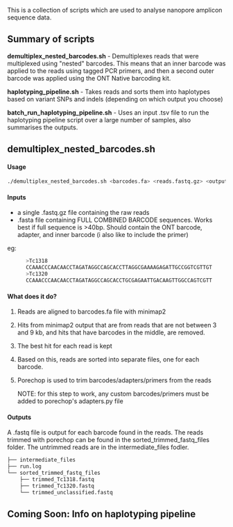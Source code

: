 This is a collection of scripts which are used to analyse nanopore amplicon sequence data. 



## Summary of scripts

**demultiplex_nested_barcodes.sh** - Demultiplexes reads that were multiplexed using "nested" barcodes. This means that an inner barcode was applied to the reads using tagged PCR primers, and then a second outer barcode was applied using the ONT Native barcoding kit.

**haplotyping_pipeline.sh** - Takes reads and sorts them into haplotypes based on variant SNPs and indels (depending on which output you choose)

**batch_run_haplotyping_pipeline.sh** - Uses an input .tsv file to run the haplotyping pipeline script over a large number of samples, also summarises the outputs.


## demultiplex_nested_barcodes.sh

#### Usage
```bash
./demultiplex_nested_barcodes.sh <barcodes.fa> <reads.fastq.gz> <output_directory>
```

#### Inputs
- a single .fastq.gz file containing the raw reads
- .fasta file containing FULL COMBINED BARCODE sequences. Works best if full sequence is >40bp. Should contain the ONT barcode, adapter, and inner barcode (i also like to include the primer)

eg:
```bash
      >Tc1318
      CCAAACCCAACAACCTAGATAGGCCAGCACCTTAGGCGAAAAGAGATTGCCGGTCGTTGT
      >Tc1320
      CCAAACCCAACAACCTAGATAGGCCAGCACCTGCGAGAATTGACAAGTTGGCCAGTCGTT
```
#### What does it do?
1. Reads are aligned to barcodes.fa file with minimap2
2. Hits from minimap2 output that are from reads that are not between 3 and 9 kb, and hits that have barcodes in the middle, are removed.
3. The best hit for each read is kept
4. Based on this, reads are sorted into separate files, one for each barcode.
5. Porechop is used to trim barcodes/adapters/primers from the reads

     NOTE: for this step to work, any custom barcodes/primers must be added to porechop's adapters.py file

#### Outputs
A .fastq file is output for each barcode found in the reads. The reads trimmed with porechop can be found in the sorted_trimmed_fastq_files folder. The untrimmed reads are in the intermediate_files fodler.
```bash
├── intermediate_files
├── run.log
└── sorted_trimmed_fastq_files
    ├── trimmed_Tc1318.fastq
    ├── trimmed_Tc1320.fastq
    └── trimmed_unclassified.fastq
```


## Coming Soon: Info on haplotyping pipeline

